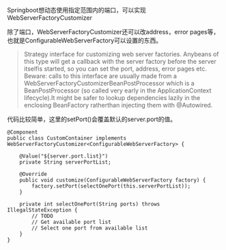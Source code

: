 Springboot想动态使用指定范围内的端口，可以实现WebServerFactoryCustomizer

除了端口，WebServerFactoryCustomizer还可以改address，error pages等，也就是ConfigurableWebServerFactory可以设置的东西。

>Strategy interface for customizing web server factories. Anybeans of this type will get a callback with the server factory before the server itselfis started, so you can set the port, address, error pages etc. 
Beware: calls to this interface are usually made from a WebServerFactoryCustomizerBeanPostProcessor which is a BeanPostProcessor (so called very early in the ApplicationContext lifecycle).It might be safer to lookup dependencies lazily in the enclosing BeanFactory ratherthan injecting them with @Autowired.

代码比较简单，这里的setPort()会覆盖默认的server.port的值。
```
@Component
public class CustomContainer implements WebServerFactoryCustomizer<ConfigurableWebServerFactory> {

	@Value("${server.port.list}")
	private String serverPortList;

	@Override
	public void customize(ConfigurableWebServerFactory factory) {
		factory.setPort(selectOnePort(this.serverPortList));
	}

	private int selectOnePort(String ports) throws IllegalStateException {
        // TODO
        // Get available port list
        // Select one port from available list
	}
}
```
